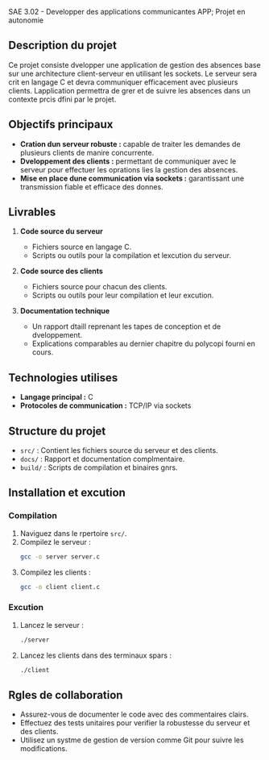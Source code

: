 SAE 3.02 - Developper des applications communicantes APP; Projet en autonomie

## Description du projet
Ce projet consiste  dvelopper une application de gestion des absences base sur une architecture client-serveur en utilisant les sockets. Le serveur sera crit en langage C et devra communiquer efficacement avec plusieurs clients. Lapplication permettra de grer et de suivre les absences dans un contexte prcis dfini par le projet.

## Objectifs principaux
- **Cration dun serveur robuste :** capable de traiter les demandes de plusieurs clients de manire concurrente.
- **Dveloppement des clients :** permettant de communiquer avec le serveur pour effectuer les oprations lies  la gestion des absences.
- **Mise en place dune communication via sockets :** garantissant une transmission fiable et efficace des donnes.

## Livrables
1. **Code source du serveur**
   - Fichiers source en langage C.
   - Scripts ou outils pour la compilation et lexcution du serveur.

2. **Code source des clients**
   - Fichiers source pour chacun des clients.
   - Scripts ou outils pour leur compilation et leur excution.

3. **Documentation technique**
   - Un rapport dtaill reprenant les tapes de conception et de dveloppement.
   - Explications comparables au dernier chapitre du polycopi fourni en cours.

## Technologies utilises
- **Langage principal :** C
- **Protocoles de communication :** TCP/IP via sockets

## Structure du projet
- `src/` : Contient les fichiers source du serveur et des clients.
- `docs/` : Rapport et documentation complmentaire.
- `build/` : Scripts de compilation et binaires gnrs.

## Installation et excution
### Compilation
1. Naviguez dans le rpertoire `src/`.
2. Compilez le serveur :
   ```bash
   gcc -o server server.c
   ```
3. Compilez les clients :
   ```bash
   gcc -o client client.c
   ```

### Excution
1. Lancez le serveur :
   ```bash
   ./server
   ```
2. Lancez les clients dans des terminaux spars :
   ```bash
   ./client
   ```

## Rgles de collaboration
- Assurez-vous de documenter le code avec des commentaires clairs.
- Effectuez des tests unitaires pour verifier la robustesse du serveur et des clients.
- Utilisez un systme de gestion de version comme Git pour suivre les modifications.


